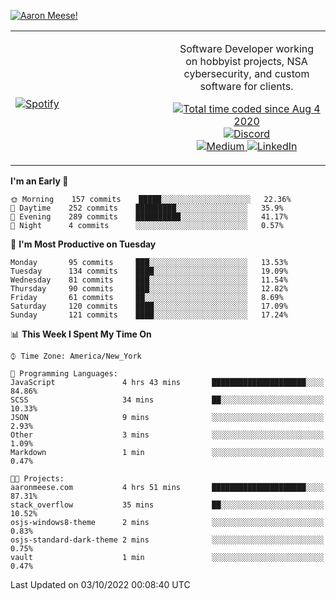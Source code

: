 [![Aaron Meese!](https://user-images.githubusercontent.com/17814535/88975338-a2aabf00-d27f-11ea-963f-8a19608716b4.png)](https://github.com/ajmeese7/readme-ascii "README ASCII")

<!-- Modified from project here: https://github.com/novatorem/novatorem -->
<table width="100%">
  <tr>
  <td width="50%">

&nbsp; <br> [![Spotify](https://ajmeese7.vercel.app/api/spotify)](https://open.spotify.com/user/ajmeese)

  </td>
  <td width="50%">
    <p align="center">
    Software Developer working on hobbyist projects, NSA cybersecurity, and custom software for clients.
    </p>
    <p align="center">
      <a href="https://wakatime.com/@f726891d-3b02-46cd-9b60-e8c59f9e2b14">
        <img src="https://wakatime.com/badge/user/f726891d-3b02-46cd-9b60-e8c59f9e2b14.svg" alt="Total time coded since Aug 4 2020" title="WakaTime" />
      </a>
      <a href="http://link.aaronmeese.com/discord">
        <img src="https://img.shields.io/badge/discord-ajmeese7%234835-369?style=flat-square&logo=discord&logoColor=white&color=purple" alt="Discord" title="Discord">
      </a>
      <br />
      <a href="https://link.aaronmeese.com/medium">
        <img src="https://img.shields.io/badge/medium-ajmeese7-1DB954?style=flat-square&logo=medium&logoColor=white" alt="Medium" title="Medium">
      </a>
      <a href="https://link.aaronmeese.com/linkedin">
        <img src="https://img.shields.io/badge/linkedIn-aaronmeese-1DB954?style=flat-square&logo=linkedin&logoColor=white&color=blue" alt="LinkedIn" title="LinkedIn">
      </a>
    </p>
  </td>

</table>

[//]: <> (The `&nbsp;` is to have Aphelion take up more space)

<!--START_SECTION:waka-->
**I'm an Early 🐤** 

```text
🌞 Morning    157 commits    █████░░░░░░░░░░░░░░░░░░░░   22.36% 
🌆 Daytime    252 commits    █████████░░░░░░░░░░░░░░░░   35.9% 
🌃 Evening    289 commits    ██████████░░░░░░░░░░░░░░░   41.17% 
🌙 Night      4 commits      ░░░░░░░░░░░░░░░░░░░░░░░░░   0.57%

```
📅 **I'm Most Productive on Tuesday** 

```text
Monday       95 commits     ███░░░░░░░░░░░░░░░░░░░░░░   13.53% 
Tuesday      134 commits    ████░░░░░░░░░░░░░░░░░░░░░   19.09% 
Wednesday    81 commits     ███░░░░░░░░░░░░░░░░░░░░░░   11.54% 
Thursday     90 commits     ███░░░░░░░░░░░░░░░░░░░░░░   12.82% 
Friday       61 commits     ██░░░░░░░░░░░░░░░░░░░░░░░   8.69% 
Saturday     120 commits    ████░░░░░░░░░░░░░░░░░░░░░   17.09% 
Sunday       121 commits    ████░░░░░░░░░░░░░░░░░░░░░   17.24%

```


📊 **This Week I Spent My Time On** 

```text
⌚︎ Time Zone: America/New_York

💬 Programming Languages: 
JavaScript               4 hrs 43 mins       █████████████████████░░░░   84.86% 
SCSS                     34 mins             ██░░░░░░░░░░░░░░░░░░░░░░░   10.33% 
JSON                     9 mins              ░░░░░░░░░░░░░░░░░░░░░░░░░   2.93% 
Other                    3 mins              ░░░░░░░░░░░░░░░░░░░░░░░░░   1.09% 
Markdown                 1 min               ░░░░░░░░░░░░░░░░░░░░░░░░░   0.47%

🐱‍💻 Projects: 
aaronmeese.com           4 hrs 51 mins       █████████████████████░░░░   87.31% 
stack_overflow           35 mins             ██░░░░░░░░░░░░░░░░░░░░░░░   10.52% 
osjs-windows8-theme      2 mins              ░░░░░░░░░░░░░░░░░░░░░░░░░   0.83% 
osjs-standard-dark-theme 2 mins              ░░░░░░░░░░░░░░░░░░░░░░░░░   0.75% 
vault                    1 min               ░░░░░░░░░░░░░░░░░░░░░░░░░   0.47%

```


 Last Updated on 03/10/2022 00:08:40 UTC
<!--END_SECTION:waka-->
